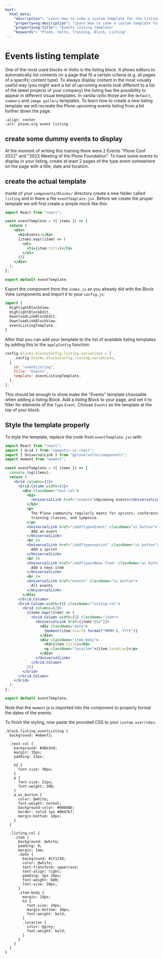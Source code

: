 ```yaml
---
myst:
  html_meta:
    "description": "Learn How to code a custom template for the listing block"
    "property=og:description": "Learn How to code a custom template for the listing block"
    "property=og:title": "Events listing template"
    "keywords": "Plone, Volto, Training, Block, Listing"
---
```


# Events listing template

One of the most used blocks in Volto is the listing block. It allows editors to automatically list contents on a page that fit a certain criteria (e.g. all pages of a specific content type). To always display content in the most visually useful way (you might want a list of upcoming events look different to a list of the latest projects of your company) the listing has the possibility to appear in different visual templates. In vanilla volto those are the `default`, `summary` and `image gallery` templates. To learn how to create a new listing template we will recreate the Plone upcoming events listing from a bit further down the page.

```{image} _static/ploneorg-event-listing.png
:align: center
:alt: plone.org event listing
```

## create some dummy events to display

At the moment of writing this training there were 2 Events "Plone Conf 2022" and "2022 Meeting of the Plone Foundation". To have some events to display in your listing, create at least 2 pages of the type event somewhere on the page with a title, date and location.

## create the actual template

Inside of your `components/Blocks/` directory create a new folder called `listing` and in there a file `eventTemplate.jsx`. Before we create the proper template we will first create a simple mock like this:

```jsx
import React from "react";

const eventTemplate = ({ items }) => {
  return (
    <div>
      <h2>Events:</h2>
      {items.map((item) => (
        <ul>
          <li>{item.title}</li>
        </ul>
      ))}
    </div>
  );
};

export default eventTemplate;
```

Export the component from the `index.js` as you already did with the Block View components and import it to your `config.js`:

```js
import {
  HighlightBlockView,
  HighlightBlockEdit,
  DownloadLinkBlockEdit,
  DownloadLinkBlockView,
  eventListingTemplate,
}
```

After that you can add your template to the list of available listing templates by adding this to the `applyConfig` function:

```js
config.blocks.blocksConfig.listing.variations = [
  ...config.blocks.blocksConfig.listing.variations,
  {
    id: "eventListing",
    title: "Events",
    template: eventListingTemplate,
  },
];
```

This should be enough to show make the "Events" template choosable when adding a listing Block. Add a listing Block to your page, and set it to filter for elements of the `Type` `Event`. Choose `Events` as the template at the top of your block.

## Style the template properly

To style the template, replace the code from `eventTemplate.jsx` with:

```jsx
import React from "react";
import { Grid } from "semantic-ui-react";
import { UniversalLink } from "@plone/volto/components";
import moment from "moment";

const eventTemplate = ({ items }) => {
  console.log(items);
  return (
    <Grid columns={3}>
      <Grid.Column width={4}>
        <div className="text-col">
          <h2>
            <UniversalLink href="/events">Upcoming events</UniversalLink>
          </h2>
          <p>
            The Plone community regularly meets for sprints, conferences,
            training classes, and symposia.
          </p>
          <UniversalLink href="/add?type=Event" className="ui button">
            Add an event
          </UniversalLink>
          <br />
          <UniversalLink href="/add?type=sprint" className="ui button">
            Add a sprint
          </UniversalLink>
          <br />
          <UniversalLink href="/add?type=News Item" className="ui button">
            Add a news item
          </UniversalLink>
          <br />
          <UniversalLink href="events" className="ui button">
            All events
          </UniversalLink>
        </div>
      </Grid.Column>
      <Grid.Column width={8} className="listing-col">
        <Grid columns={2}>
          {items.map((item) => (
            <Grid.Column width={5} className="item">
              <UniversalLink href={item["@id"]}>
                <div className="date">
                  {moment(item.start).format("MMMM D, YYYY")}
                </div>
                <div className="item-body">
                  <h3>{item.title}</h3>
                  <p className="location">{item.location}</p>
                </div>
              </UniversalLink>
            </Grid.Column>
          ))}
        </Grid>
      </Grid.Column>
    </Grid>
  );
};

export default eventTemplate;
```

Note that the `moment` js is imported into the component to properly format the dates of the events.

To finish the styling, now paste the provided CSS to your `custom.overrides`:

```less
.block.listing.eventListing {
  background: #e8eef2;

  .text-col {
    background: #d8e2e9;
    margin: 15px;
    padding: 15px;

    h2 {
      font-size: 30px;
    }
    p {
      font-size: 21px;
      font-weight: 300;
    }
    a.ui.button {
      color: @white;
      font-weight: normal;
      background-color: #00608b;
      border: solid 1px #004767;
      margin-bottom: 10px;
    }
  }

  .listing-col {
    .item {
      background: @white;
      padding: 0;
      margin: 1em;
      .date {
        background: #1f1238;
        color: @white;
        text-transform: uppercase;
        text-align: right;
        padding: 5px 10px;
        font-weight: 600;
        font-size: 20px;
      }
      .item-body {
        margin: 10px;
        h3 {
          font-size: 24px;
          margin-bottom: 10px;
          font-weight: bold;
        }
        .location {
          color: @grey;
          font-weight: bold;
        }
      }
    }
  }
}
```
